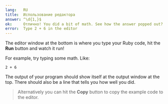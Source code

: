 ```yaml
---
lang:   RU
title:  Использование редактора
answer: ^\d{1,}$
ok:     Отлично! You did a bit of math. See how the answer popped out?
error:  Type 2 + 6 in the editor
---
```


The editor window at the bottom is where you type your Ruby code, hit the __Run__ button and
watch it run!

For example, try typing some math. Like:

    2 + 6

The output of your program should show itself at the output window at the top.
There should also be a line that tells you how well you did.

> Alternatively you can hit the __Copy__ button to copy the example code to the editor.
